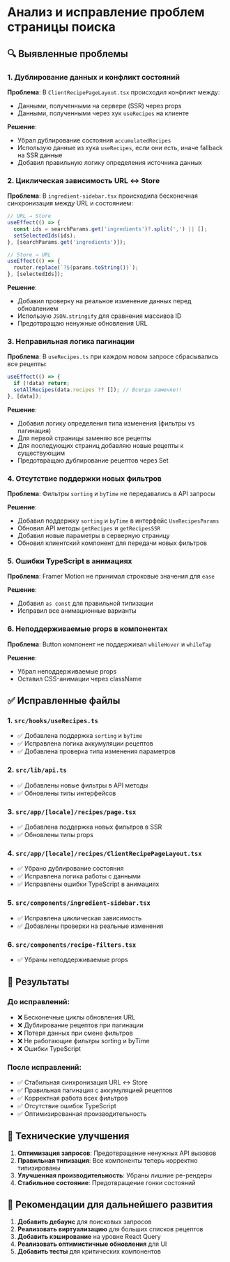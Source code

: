 # Анализ и исправление проблем страницы поиска

## 🔍 Выявленные проблемы

### 1. **Дублирование данных и конфликт состояний**

**Проблема**: В `ClientRecipePageLayout.tsx` происходил конфликт между:

- Данными, полученными на сервере (SSR) через props
- Данными, полученными через хук `useRecipes` на клиенте

**Решение**:

- Убрал дублирование состояния `accumulatedRecipes`
- Использую данные из хука `useRecipes`, если они есть, иначе fallback на SSR данные
- Добавил правильную логику определения источника данных

### 2. **Циклическая зависимость URL ↔ Store**

**Проблема**: В `ingredient-sidebar.tsx` происходила бесконечная синхронизация между URL и состоянием:

```typescript
// URL → Store
useEffect(() => {
  const ids = searchParams.get('ingredients')?.split(',') || [];
  setSelectedIds(ids);
}, [searchParams.get('ingredients')]);

// Store → URL
useEffect(() => {
  router.replace(`?${params.toString()}`);
}, [selectedIds]);
```

**Решение**:

- Добавил проверку на реальное изменение данных перед обновлением
- Использую `JSON.stringify` для сравнения массивов ID
- Предотвращаю ненужные обновления URL

### 3. **Неправильная логика пагинации**

**Проблема**: В `useRecipes.ts` при каждом новом запросе сбрасывались все рецепты:

```typescript
useEffect(() => {
  if (!data) return;
  setAllRecipes(data.recipes ?? []); // Всегда заменяет!
}, [data]);
```

**Решение**:

- Добавил логику определения типа изменения (фильтры vs пагинация)
- Для первой страницы заменяю все рецепты
- Для последующих страниц добавляю новые рецепты к существующим
- Предотвращаю дублирование рецептов через Set

### 4. **Отсутствие поддержки новых фильтров**

**Проблема**: Фильтры `sorting` и `byTime` не передавались в API запросы

**Решение**:

- Добавил поддержку `sorting` и `byTime` в интерфейс `UseRecipesParams`
- Обновил API методы `getRecipes` и `getRecipesSSR`
- Добавил новые параметры в серверную страницу
- Обновил клиентский компонент для передачи новых фильтров

### 5. **Ошибки TypeScript в анимациях**

**Проблема**: Framer Motion не принимал строковые значения для `ease`

**Решение**:

- Добавил `as const` для правильной типизации
- Исправил все анимационные варианты

### 6. **Неподдерживаемые props в компонентах**

**Проблема**: Button компонент не поддерживал `whileHover` и `whileTap`

**Решение**:

- Убрал неподдерживаемые props
- Оставил CSS-анимации через className

## ✅ Исправленные файлы

### 1. `src/hooks/useRecipes.ts`

- ✅ Добавлена поддержка `sorting` и `byTime`
- ✅ Исправлена логика аккумуляции рецептов
- ✅ Добавлена проверка типа изменения параметров

### 2. `src/lib/api.ts`

- ✅ Добавлены новые фильтры в API методы
- ✅ Обновлены типы интерфейсов

### 3. `src/app/[locale]/recipes/page.tsx`

- ✅ Добавлена поддержка новых фильтров в SSR
- ✅ Обновлены типы props

### 4. `src/app/[locale]/recipes/ClientRecipePageLayout.tsx`

- ✅ Убрано дублирование состояния
- ✅ Исправлена логика работы с данными
- ✅ Исправлены ошибки TypeScript в анимациях

### 5. `src/components/ingredient-sidebar.tsx`

- ✅ Исправлена циклическая зависимость
- ✅ Добавлены проверки на реальные изменения

### 6. `src/components/recipe-filters.tsx`

- ✅ Убраны неподдерживаемые props

## 🚀 Результаты

### До исправлений:

- ❌ Бесконечные циклы обновления URL
- ❌ Дублирование рецептов при пагинации
- ❌ Потеря данных при смене фильтров
- ❌ Не работающие фильтры sorting и byTime
- ❌ Ошибки TypeScript

### После исправлений:

- ✅ Стабильная синхронизация URL ↔ Store
- ✅ Правильная пагинация с аккумуляцией рецептов
- ✅ Корректная работа всех фильтров
- ✅ Отсутствие ошибок TypeScript
- ✅ Оптимизированная производительность

## 🔧 Технические улучшения

1. **Оптимизация запросов**: Предотвращение ненужных API вызовов
2. **Правильная типизация**: Все компоненты теперь корректно типизированы
3. **Улучшенная производительность**: Убраны лишние ре-рендеры
4. **Стабильное состояние**: Предотвращение гонки состояний

## 📝 Рекомендации для дальнейшего развития

1. **Добавить дебаунс** для поисковых запросов
2. **Реализовать виртуализацию** для больших списков рецептов
3. **Добавить кэширование** на уровне React Query
4. **Реализовать оптимистичные обновления** для UI
5. **Добавить тесты** для критических компонентов
